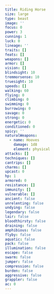 ```yaml
---
title: Riding Horse
size: large
type: beast
image: ''
focus: 0
power: 3
cunning: 1
luck: 0
lineage: ''
traits: []
feats: []
weapons: []
armor: []
vision: []
blindsight: 10
tremmorsense: 10
truesight: 10
speeds: []
walking: 60
flying: 0
climbing: 0
swimming: 0
burrowing: 0
savage: 0
strong: 0
energetic: 0
conditioned: 0
spicy: ''
naturalWeapons:
  - name: Hooves
    damage: 1d8
    element: physical
attacks: []
techniques: []
cantrips: []
charms: []
upcast: 0
hp: 1
armored: 0
resistance: []
immunity: []
vulnerable: []
ancient: false
unrelenting: false
undying: false
legendary: false
lair: false
bloodthirsty: false
draining: false
amphibious: false
flyby: false
aquatic: false
pack: false
illumination: false
escape: false
swarm: false
jumper: false
compression: false
burden: false
aggressive: false
grappler: false
ac: 0
---
```


